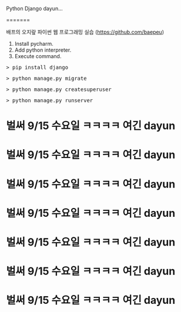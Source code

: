 Python Django dayun...

=======


배프의 오지랖 파이썬 웹 프로그래밍 실습
(https://github.com/baepeu)

1. Install pycharm.
2. Add python interpreter.
3. Execute command.

<pre>
> pip install django
</pre>

<pre>
> python manage.py migrate
</pre>

<pre>
> python manage.py createsuperuser
</pre>

<pre>
> python manage.py runserver
</pre>

# 벌써 9/15 수요일 ㅋㅋㅋㅋ  여긴 dayun
# 벌써 9/15 수요일 ㅋㅋㅋㅋ  여긴 dayun
# 벌써 9/15 수요일 ㅋㅋㅋㅋ  여긴 dayun
# 벌써 9/15 수요일 ㅋㅋㅋㅋ  여긴 dayun
# 벌써 9/15 수요일 ㅋㅋㅋㅋ  여긴 dayun
# 벌써 9/15 수요일 ㅋㅋㅋㅋ  여긴 dayun
# 벌써 9/15 수요일 ㅋㅋㅋㅋ  여긴 dayun